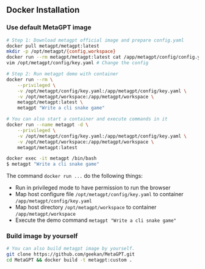 ## Docker Installation

### Use default MetaGPT image

```bash
# Step 1: Download metagpt official image and prepare config.yaml
docker pull metagpt/metagpt:latest
mkdir -p /opt/metagpt/{config,workspace}
docker run --rm metagpt/metagpt:latest cat /app/metagpt/config/config.yaml > /opt/metagpt/config/key.yaml
vim /opt/metagpt/config/key.yaml # Change the config

# Step 2: Run metagpt demo with container
docker run --rm \
    --privileged \
    -v /opt/metagpt/config/key.yaml:/app/metagpt/config/key.yaml \
    -v /opt/metagpt/workspace:/app/metagpt/workspace \
    metagpt/metagpt:latest \
    metagpt "Write a cli snake game"

# You can also start a container and execute commands in it
docker run --name metagpt -d \
    --privileged \
    -v /opt/metagpt/config/key.yaml:/app/metagpt/config/key.yaml \
    -v /opt/metagpt/workspace:/app/metagpt/workspace \
    metagpt/metagpt:latest

docker exec -it metagpt /bin/bash
$ metagpt "Write a cli snake game"
```

The command `docker run ...` do the following things:

- Run in privileged mode to have permission to run the browser
- Map host configure file `/opt/metagpt/config/key.yaml` to container `/app/metagpt/config/key.yaml`
- Map host directory `/opt/metagpt/workspace` to container `/app/metagpt/workspace`
- Execute the demo command `metagpt "Write a cli snake game"`

### Build image by yourself

```bash
# You can also build metagpt image by yourself.
git clone https://github.com/geekan/MetaGPT.git
cd MetaGPT && docker build -t metagpt:custom .
```
